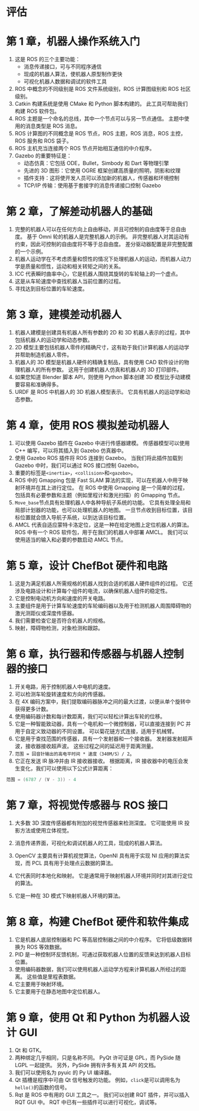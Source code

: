 # 评估

# 第 1 章，机器人操作系统入门

1.  这是 ROS 的三个主要功能：
    *   消息传递接口，可与不同程序通信
    *   现成的机器人算法，使机器人原型制作更快
    *   可视化机器人数据和调试的软件工具
2.  ROS 中概念的不同级别是 ROS 文件系统级别，ROS 计算图级别和 ROS 社区级别。
3.  Catkin 构建系统是使用 CMake 和 Python 脚本构建的。 此工具可帮助我们构建 ROS 软件包。
4.  ROS 主题是一个命名的总线，其中一个节点可以与另一节点通信。 主题中使用的消息类型是 ROS 消息。
5.  ROS 计算图的不同概念是 ROS 节点，ROS 主题，ROS 消息，ROS 主控，ROS 服务和
    ROS 袋子。
6.  ROS 主机充当连接两个 ROS 节点开始相互通信的中介程序。
7.  Gazebo 的重要特征是：
    *   动态仿真：它包括 ODE，Bullet，Simbody 和 Dart 等物理引擎
    *   先进的 3D 图形：它使用 OGRE 框架创建高质量的照明，阴影和纹理
    *   插件支持：这将使开发人员可以添加新的机器人，传感器和环境控制
    *   TCP/IP 传输：使用基于套接字的消息传递接口控制 Gazebo

# 第 2 章，了解差动机器人的基础

1.  完整的机器人可以在任何方向上自由移动，并且可控制的自由度等于总自由度。 基于 Omni 轮的机器人是完整机器人的示例。 非完整机器人对其运动有约束，因此可控制的自由度将不等于总自由度。 差分驱动器配置是非完整配置的一个示例。
2.  机器人运动学在不考虑质量和惯性的情况下处理机器人的运动，而机器人动力学是质量和惯性，运动和相关转矩之间的关系。
3.  ICC 代表瞬时曲率中心，它是机器人围绕其旋转的车轮轴上的一个虚点。
4.  这是从车轮速度中查找机器人当前位置的过程。
5.  寻找达到目标位置的车轮速度。

# 第 3 章，建模差动机器人

1.  机器人建模是创建具有机器人所有参数的 2D 和 3D 机器人表示的过程，其中包括机器人的运动学和动态参数。
2.  2D 模型主要包括机器人零件的精确尺寸，这有助于我们计算机器人的运动学并帮助制造机器人零件。
3.  机器人的 3D 模型是机器人硬件的精确复制品，具有使用 CAD 软件设计的物理机器人的所有参数。 这用于创建机器人仿真和机器人的 3D 打印部件。
4.  如果您知道 Blender 脚本 API，则使用 Python 脚本创建 3D 模型比手动建模要容易和准确得多。
5.  URDF 是 ROS 中机器人的 3D 机器人模型表示。 它具有机器人的运动学和动态参数。

# 第 4 章，使用 ROS 模拟差动机器人

1.  可以使用 Gazebo 插件在 Gazebo 中进行传感器建模。 传感器模型可以使用 C++ 编写，可以将其插入到 Gazebo 仿真器中。
2.  使用 Gazebo ROS 插件将 ROS 连接到 Gazebo。 当我们将此插件加载到 Gazebo 中时，我们可以通过 ROS 接口控制 Gazebo。
3.  重要的标签是`<inertia>`，`<collision>`和`<gazebo>`。
4.  ROS 中的 Gmapping 包是 Fast SLAM 算法的实现，可以在机器人中用于映射环境并在其上进行定位。 在 ROS 中使用 Gmapping 是一个简单的过程，包括具有必要参数和主题（例如里程计和激光扫描）的 Gmapping 节点。
5.  `Move_base`节点具有处理机器人中各种导航子系统的功能。 它具有处理全局和局部计划器的功能，也可以处理机器人的地图。 一旦节点收到目标位置，该目标位置就会馈入导航子系统，以到达该目标位置。
6.  AMCL 代表自适应蒙特卡洛定位，这是一种在给定地图上定位机器人的算法。 ROS 中有一个 ROS 软件包，用于在我们的机器人中部署 AMCL。 我们可以使用适当的输入和必要的参数启动 AMCL 节点。

# 第 5 章，设计 ChefBot 硬件和电路

1.  这是为满足机器人所需规格的机器人找到合适的机器人硬件组件的过程。 它还涉及电路设计和计算每个组件的电流，以确保机器人组件的稳定性。
2.  它是控制电动机方向和速度的开关电路。
3.  主要组件是用于计算车轮速度的车轮编码器以及用于检测机器人周围障碍物的激光测距仪或深度传感器。
4.  我们需要检查它是否符合机器人的规格。
5.  映射，障碍物检测，对象检测和跟踪。

# 第 6 章，执行器和传感器与机器人控制器的接口

1.  开关电路，用于控制机器人中电机的速度。
2.  可以检测车轮旋转速度和方向的传感器。
3.  在 4X 编码方案中，我们提取编码器脉冲之间的最大过渡，以便从单个旋转中获得更多计数。
4.  使用编码器计数和每计数距离，我们可以轻松计算出车轮的位移。
5.  它是一种智能致动器，具有一个电机和一个微控制器，可以直接连接到 PC 并用于自定义致动器的不同设置。 可以菊花链方式连接，适用于机械臂。
6.  它是用于查找范围的传感器，具有一个发射器和一个接收器。 发射器发射超声波，接收器接收超声波。 这些过程之间的延迟用于距离测量。
7.  `范围 = 回音针输出的高电平时间 * 速度（340M/S）/ 2`。
8.  它正在发送 IR 脉冲并由 IR 接收器接收。 根据距离，IR 接收器中的电压会发生变化，我们可以使用以下公式计算距离：

```cpp
范围 = (6787 / (V - 3)) - 4
```

# 第 7 章，将视觉传感器与 ROS 接口

1.  大多数 3D 深度传感器都有附加的视觉传感器来检测深度。 它可能使用 IR 投影方法或使用立体视觉。
2.  消息传递界面，可视化和调试机器人的工具，现成的机器人算法。
3.  OpenCV 主要具有计算机视觉算法，OpenNI 具有用于实现 NI 应用的算法实现，而 PCL 具有用于处理点云数据的算法。

4.  它代表同时本地化和映射。 它是通常用于映射机器人环境并同时对其进行定位的算法。
5.  它是一种在 3D 模式下映射机器人环境的算法。

# 第 8 章，构建 ChefBot 硬件和软件集成

1.  它是机器人底层控制器和 PC 等高层控制器之间的中介程序。 它将低级数据转换为 ROS 等效数据。
2.  PID 是一种控制环反馈机制，可通过获取机器人位置的反馈来达到机器人目标位置。
3.  使用编码器数据，我们可以使用机器人运动学方程来计算机器人所经过的距离。 这些值是里程表数据。
4.  它主要用于映射环境。
5.  它主要用于在静态地图中定位机器人。

# 第 9 章，使用 Qt 和 Python 为机器人设计 GUI

1.  Qt 和 GTK。
2.  两种绑定几乎相同，只是名称不同。 PyQt 许可证是 GPL，而 PySide 随 LGPL 一起提供。 另外，PySide 拥有许多有关其 API 的文档。
3.  我们可以使用名为 pyuic 的 Py UI 编译器。
4.  Qt 插槽是程序中可由 Qt 信号触发的功能。 例如，`click`是可以调用名为`hello()`的函数的信号。
5.  Rqt 是 ROS 中有用的 GUI 工具之一。 我们可以创建 RQT 插件，并可以插入 RQT GUI 中。 RQT 中已有一些插件可以进行可视化，调试等。